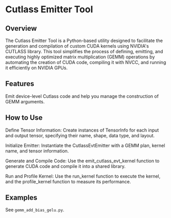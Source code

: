 
# Cutlass Emitter Tool
## Overview
The Cutlass Emitter Tool is a Python-based utility designed to facilitate the generation and compilation of custom CUDA kernels using NVIDIA's CUTLASS library. This tool simplifies the process of defining, emitting, and executing highly optimized matrix multiplication (GEMM) operations by automating the creation of CUDA code, compiling it with NVCC, and running it efficiently on NVIDIA GPUs.
## Features
Emit device-level Cutlass code and help you manage the construction of GEMM arguments.
## How to Use
Define Tensor Information: Create instances of TensorInfo for each input and output tensor, specifying their name, shape, data type, and layout.

Initialize Emitter: Instantiate the CutlassEvtEmitter with a GEMM plan, kernel name, and tensor information.

Generate and Compile Code: Use the emit_cutlass_evt_kernel function to generate CUDA code and compile it into a shared library.

Run and Profile Kernel: Use the run_kernel function to execute the kernel, and the profile_kernel function to measure its performance.
## Examples
See `gemm_add_bias_gelu.py`.
